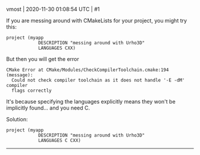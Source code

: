 vmost | 2020-11-30 01:08:54 UTC | #1

If you are messing around with CMakeLists for your project, you might try this:
```
project (myapp 
            DESCRIPTION "messing around with Urho3D"
            LANGUAGES CXX)
```

But then you will get the error
```
CMake Error at CMake/Modules/CheckCompilerToolchain.cmake:194 (message):
  Could not check compiler toolchain as it does not handle '-E -dM' compiler
  flags correctly
```

It's because specifying the languages explicitly means they won't be implicitly found... and you need C.

Solution:
```
project (myapp 
            DESCRIPTION "messing around with Urho3D"
            LANGUAGES C CXX)
```

-------------------------

